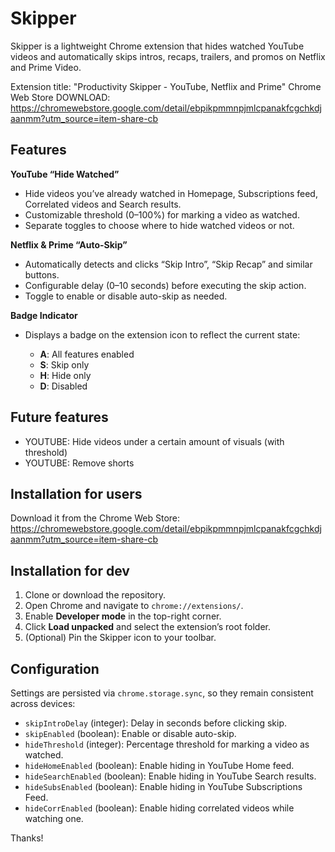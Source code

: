 # Skipper

Skipper is a lightweight Chrome extension that hides watched YouTube videos and automatically skips intros, recaps, trailers, and promos on Netflix and Prime Video.

Extension title: "Productivity Skipper - YouTube, Netflix and Prime"
Chrome Web Store DOWNLOAD: https://chromewebstore.google.com/detail/ebpikpmmnpjmlcpanakfcgchkdjaanmm?utm_source=item-share-cb

## Features

**YouTube “Hide Watched”**

- Hide videos you’ve already watched in Homepage, Subscriptions feed, Correlated videos and Search results.
- Customizable threshold (0–100%) for marking a video as watched.
- Separate toggles to choose where to hide watched videos or not.

**Netflix & Prime “Auto-Skip”**

- Automatically detects and clicks “Skip Intro”, “Skip Recap” and similar buttons.
- Configurable delay (0–10 seconds) before executing the skip action.
- Toggle to enable or disable auto-skip as needed.

**Badge Indicator**

- Displays a badge on the extension icon to reflect the current state:

  - **A**: All features enabled
  - **S**: Skip only
  - **H**: Hide only
  - **D**: Disabled

## Future features

- YOUTUBE: Hide videos under a certain amount of visuals (with threshold)
- YOUTUBE: Remove shorts

## Installation for users

Download it from the Chrome Web Store: https://chromewebstore.google.com/detail/ebpikpmmnpjmlcpanakfcgchkdjaanmm?utm_source=item-share-cb

## Installation for dev

1. Clone or download the repository.
2. Open Chrome and navigate to `chrome://extensions/`.
3. Enable **Developer mode** in the top-right corner.
4. Click **Load unpacked** and select the extension’s root folder.
5. (Optional) Pin the Skipper icon to your toolbar.

## Configuration

Settings are persisted via `chrome.storage.sync`, so they remain consistent across devices:

- `skipIntroDelay` (integer): Delay in seconds before clicking skip.
- `skipEnabled` (boolean): Enable or disable auto-skip.
- `hideThreshold` (integer): Percentage threshold for marking a video as watched.
- `hideHomeEnabled` (boolean): Enable hiding in YouTube Home feed.
- `hideSearchEnabled` (boolean): Enable hiding in YouTube Search results.
- `hideSubsEnabled` (boolean): Enable hiding in YouTube Subscriptions Feed.
- `hideCorrEnabled` (boolean): Enable hiding correlated videos while watching one.

Thanks!
